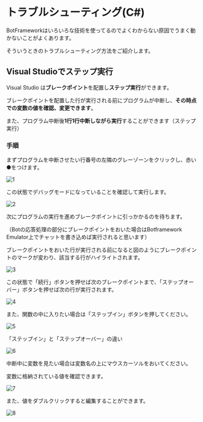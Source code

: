 # トラブルシューティング(C#)

BotFrameworkはいろいろな技術を使ってるのでよくわからない原因でうまく動かないことがよくあります。

そういうときのトラブルシューティング方法をご紹介します。

## Visual Studioでステップ実行

Visual Studio は**ブレークポイント**を配置し**ステップ実行**ができます。

ブレークポイントを配置した行が実行される前にプログラムが中断し、**その時点での変数の値を確認、変更できます**。

また、プログラム中断後**1行1行中断しながら実行**することができます（ステップ実行）

### 手順
まずプログラムを中断させたい行番号の左隣のグレーゾーンをクリックし、赤い●をつけます。

![1](./img/d1.png)

この状態でデバッグモードになっていることを確認して実行します。

![2](./img/d2.PNG)

次にプログラムの実行を進めブレークポイントに引っかかるのを待ちます。

（Botの応答処理の部分にブレークポイントをおいた場合はBotframework Emulator上でチャットを書き込めば実行されると思います）

ブレークポイントをおいた行が実行される前になると図のようにブレークポイントのマークが変わり、該当する行がハイライトされます。

![3](./img/d3.PNG)

この状態で「続行」ボタンを押せば次のブレークポイントまで、「ステップオーバー」ボタンを押せば次の行が実行されます。

![4](./img/d4.PNG)

また、関数の中に入りたい場合は「ステップイン」ボタンを押してください。

![5](./img/d5.PNG)


「ステップイン」と「ステップオーバー」の違い

![6](./img/d6.png)


中断中に変数を見たい場合は変数名の上にマウスカーソルをおいてください。

変数に格納されている値を確認できます。

![7](./img/d7.PNG)

また、値をダブルクリックすると編集することができます。

![8](./img/d8.PNG)
